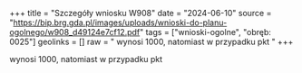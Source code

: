 +++
title = "Szczegóły wniosku W908"
date = "2024-06-10"
source = "https://bip.brg.gda.pl/images/uploads/wnioski-do-planu-ogolnego/w908_d49124e7cf12.pdf"
tags = ["wnioski-ogolne", "obręb: 0025"]
geolinks = []
raw = " wynosi 1000, natomiast w przypadku pkt "
+++

 wynosi 1000, natomiast w przypadku pkt 


